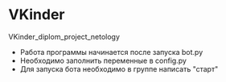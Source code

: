 # VKinder
VKinder_diplom_project_netology
- Работа программы начинается после запуска bot.py
- Необходимо заполнить переменные в config.py
- Для запуска бота необходимо в группе написать "старт"

